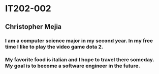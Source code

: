 # IT202-002
## Christopher Mejia
### I am a computer science major in my second year. In my free time I like to play the video game dota 2.
### My favorite food is italian and I hope to travel there someday. My goal is to become a software engineer in the future.
